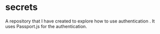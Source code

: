 # secrets
A repository that I have created to explore how to use authentication . It uses Passport.js for the authentication. 
